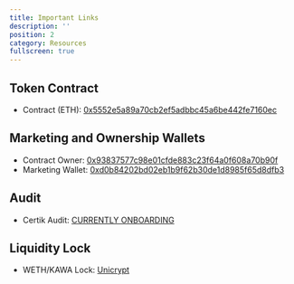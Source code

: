 ```yaml
---
title: Important Links
description: ''
position: 2
category: Resources
fullscreen: true
---
```


## Token Contract

- Contract (ETH): [0x5552e5a89a70cb2ef5adbbc45a6be442fe7160ec](https://etherscan.io/address/0x5552e5a89a70cb2ef5adbbc45a6be442fe7160ec)<Clipboard :text="kawa" class="pl-2 bottom-0 absolute" />

## Marketing and Ownership Wallets

- Contract Owner: [0x93837577c98e01cfde883c23f64a0f608a70b90f](https://etherscan.io/address/0x93837577c98e01cfde883c23f64a0f608a70b90f)<Clipboard :text="team" class="pl-2 bottom-0 absolute" />
- Marketing Wallet: [0xd0b84202bd02eb1b9f62b30de1d8985f65d8dfb3](https://etherscan.io/address/0xd0b84202bd02eb1b9f62b30de1d8985f65d8dfb3)<Clipboard :text="marketing" class="pl-2 bottom-0 absolute" />

## Audit

- Certik Audit: [CURRENTLY ONBOARDING](https://www.certik.com/projects/kawakami)


## Liquidity Lock

- WETH/KAWA Lock: [Unicrypt](https://app.unicrypt.network/amm/uni-v2/pair/0x71AB4E3a48d74a66E1CD4Dc5aE74836B713D7378)
